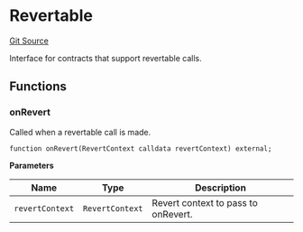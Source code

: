 # Revertable
[Git Source](https://github.com/zeta-chain/protocol-contracts/blob/7ede96463093bfd534382563222812e5557c84df/contracts/Revert.sol)

Interface for contracts that support revertable calls.


## Functions
### onRevert

Called when a revertable call is made.


```solidity
function onRevert(RevertContext calldata revertContext) external;
```
**Parameters**

|Name|Type|Description|
|----|----|-----------|
|`revertContext`|`RevertContext`|Revert context to pass to onRevert.|


